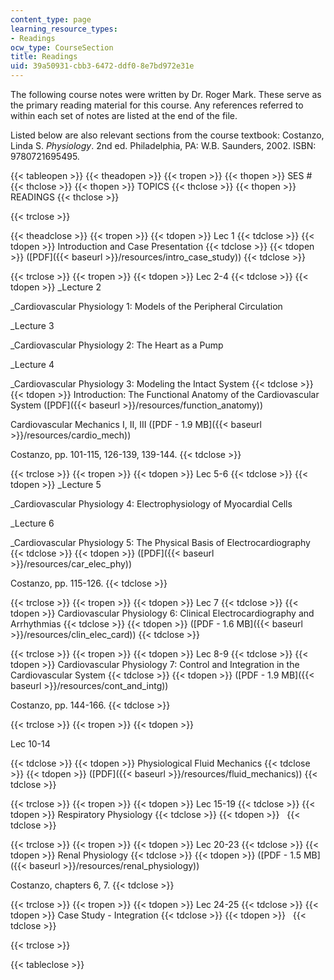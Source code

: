 ```yaml
---
content_type: page
learning_resource_types:
- Readings
ocw_type: CourseSection
title: Readings
uid: 39a50931-cbb3-6472-ddf0-8e7bd972e31e
---
```


The following course notes were written by Dr. Roger Mark. These serve as the primary reading material for this course. Any references referred to within each set of notes are listed at the end of the file.

Listed below are also relevant sections from the course textbook: Costanzo, Linda S. _Physiology_. 2nd ed. Philadelphia, PA: W.B. Saunders, 2002. ISBN: 9780721695495.

{{< tableopen >}}
{{< theadopen >}}
{{< tropen >}}
{{< thopen >}}
SES #
{{< thclose >}}
{{< thopen >}}
TOPICS
{{< thclose >}}
{{< thopen >}}
READINGS
{{< thclose >}}

{{< trclose >}}

{{< theadclose >}}
{{< tropen >}}
{{< tdopen >}}
Lec 1
{{< tdclose >}}
{{< tdopen >}}
Introduction and Case Presentation
{{< tdclose >}}
{{< tdopen >}}
([PDF]({{< baseurl >}}/resources/intro_case_study))
{{< tdclose >}}

{{< trclose >}}
{{< tropen >}}
{{< tdopen >}}
Lec 2-4
{{< tdclose >}}
{{< tdopen >}}
_Lecture 2  
  
_Cardiovascular Physiology 1: Models of the Peripheral Circulation  
  
_Lecture 3  
  
_Cardiovascular Physiology 2: The Heart as a Pump  
  
_Lecture 4  
  
_Cardiovascular Physiology 3: Modeling the Intact System
{{< tdclose >}}
{{< tdopen >}}
Introduction: The Functional Anatomy of the Cardiovascular System ([PDF]({{< baseurl >}}/resources/function_anatomy))  
  
Cardiovascular Mechanics I, II, III ([PDF - 1.9 MB]({{< baseurl >}}/resources/cardio_mech))  
  
Costanzo, pp. 101-115, 126-139, 139-144.
{{< tdclose >}}

{{< trclose >}}
{{< tropen >}}
{{< tdopen >}}
Lec 5-6
{{< tdclose >}}
{{< tdopen >}}
_Lecture 5  
  
_Cardiovascular Physiology 4: Electrophysiology of Myocardial Cells  
  
_Lecture 6  
  
_Cardiovascular Physiology 5: The Physical Basis of Electrocardiography
{{< tdclose >}}
{{< tdopen >}}
([PDF]({{< baseurl >}}/resources/car_elec_phy))  
  
Costanzo, pp. 115-126.
{{< tdclose >}}

{{< trclose >}}
{{< tropen >}}
{{< tdopen >}}
Lec 7
{{< tdclose >}}
{{< tdopen >}}
Cardiovascular Physiology 6: Clinical Electrocardiography and Arrhythmias
{{< tdclose >}}
{{< tdopen >}}
([PDF - 1.6 MB]({{< baseurl >}}/resources/clin_elec_card))
{{< tdclose >}}

{{< trclose >}}
{{< tropen >}}
{{< tdopen >}}
Lec 8-9
{{< tdclose >}}
{{< tdopen >}}
Cardiovascular Physiology 7: Control and Integration in the Cardiovascular System
{{< tdclose >}}
{{< tdopen >}}
([PDF - 1.9 MB]({{< baseurl >}}/resources/cont_and_intg))  
  
Costanzo, pp. 144-166.
{{< tdclose >}}

{{< trclose >}}
{{< tropen >}}
{{< tdopen >}}


Lec 10-14


{{< tdclose >}}
{{< tdopen >}}
Physiological Fluid Mechanics
{{< tdclose >}}
{{< tdopen >}}
([PDF]({{< baseurl >}}/resources/fluid_mechanics))
{{< tdclose >}}

{{< trclose >}}
{{< tropen >}}
{{< tdopen >}}
Lec 15-19
{{< tdclose >}}
{{< tdopen >}}
Respiratory Physiology
{{< tdclose >}}
{{< tdopen >}}
 
{{< tdclose >}}

{{< trclose >}}
{{< tropen >}}
{{< tdopen >}}
Lec 20-23
{{< tdclose >}}
{{< tdopen >}}
Renal Physiology
{{< tdclose >}}
{{< tdopen >}}
([PDF - 1.5 MB]({{< baseurl >}}/resources/renal_physiology))  
  
Costanzo, chapters 6, 7.
{{< tdclose >}}

{{< trclose >}}
{{< tropen >}}
{{< tdopen >}}
Lec 24-25
{{< tdclose >}}
{{< tdopen >}}
Case Study - Integration
{{< tdclose >}}
{{< tdopen >}}
 
{{< tdclose >}}

{{< trclose >}}

{{< tableclose >}}